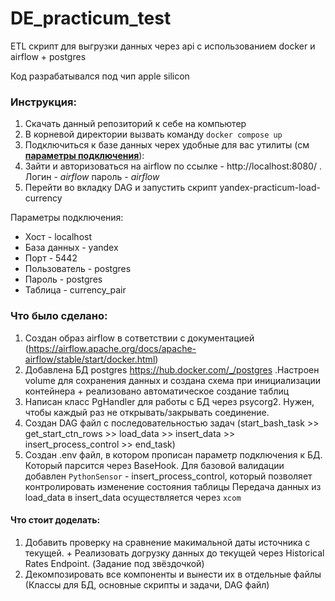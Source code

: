 # DE_practicum_test

ETL скрипт для выгрузки данных через api с использованием docker и airflow + postgres

Код разрабатывался под чип apple silicon

<h3> Инструкция: </h3>

1) Скачать данный репозиторий к себе на компьютер
2) В корневой директории вызвать команду ```docker compose up```
3) Подключиться к базе данных черех удобные для вас утилиты (см <b><a href="#Connection"> параметры
   подключения</a></b>):
4) Зайти и авторизоваться на airflow по ссылке - http://localhost:8080/ . Логин - _airflow_ пароль - _airflow_
5) Перейти во вкладку DAG и запустить скрипт <a>yandex-practicum-load-currency</a>

<p> 
   <a id="Connection"></a> Параметры подключения:
   <ul>
      <li>
         Хост - localhost
      </li>
      <li>
         База данных - yandex
      </li>
      <li>
         Порт - 5442
      </li>
      <li>
         Пользователь - postgres
      </li>
      <li>
         Пароль - postgres
      </li>
      <li>
         Таблица - currency_pair
      </li>
   </ul>

<p>
<h3> Что было сделано: </h3>

1) Создан образ airflow в сответствии с
   документацией (https://airflow.apache.org/docs/apache-airflow/stable/start/docker.html)
2) Добавлена БД postgres https://hub.docker.com/_/postgres .Настроен volume для сохранения данных и создана схема при
   инициализации контейнера + реализовано автоматическое создание таблиц
3) Написан класс PgHandler для работы с БД через psycorg2. Нужен, чтобы каждый раз не открывать/закрывать соединение.
4) Создан DAG файл с последовательностью задач (start_bash_task >> get_start_ctn_rows >> load_data >> insert_data >> insert_process_control >> end_task)
5) Создан .env файл, в котором прописан параметр подключения к БД. Который парсится через BaseHook.
Для базовой валидации добавлен ```PythonSensor``` - insert_process_control, который позволяет контролировать изменение состояния таблицы
Передача данных из load_data в insert_data осуществляется через ```xcom```

<h4> Что стоит доделать: </h4>

1) Добавить проверку на сравнение макимальной даты источника с текущей. + Реализовать догрузку данных до текущей через Historical Rates Endpoint. (Задание под звёздочкой)
2) Декомпозировать все компоненты и вынести их в отдельные файлы (Классы для БД, основные скрипты и задачи, DAG файл)
